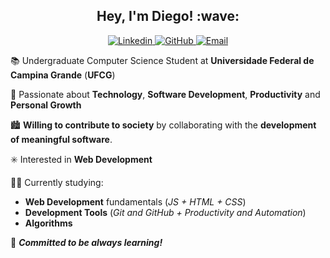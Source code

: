 <h2 align="center">
    Hey, I'm Diego! :wave:
</h2>

<p align="center">
    <a href="http://linkedin.com/in/diego-aquino">
        <img
            alt="Linkedin"
            src="https://img.shields.io/static/v1?label=&message=diego-aquino&color=2867B2&style=plastic-square&logo=linkedin"
        >
    </a>
    <a href="https://github.com/diego-aquino">
        <img
            alt="GitHub"
            src="https://img.shields.io/static/v1?label=&message=diego-aquino&color=24292e&style=plastic-square&logo=github"
        >
    </a>
    <a href="mailto:diegocruzdeaquino@gmail.com">
        <img alt="Email" src="https://img.shields.io/badge/-diegocruzdeaquino@gmail.com-d14836?style=plastic-square&logo=gmail&logoColor=white">
    </a>
</p>

:books: Undergraduate Computer Science Student at **Universidade Federal de Campina Grande** (**UFCG**)

:orange_heart: Passionate about **Technology**, **Software Development**, **Productivity** and **Personal Growth**

:cityscape: **Willing to contribute to society** by collaborating with the **development of meaningful software**.

:eight_spoked_asterisk: Interested in **Web Development**

:man_technologist: Currently studying:
- **Web Development** fundamentals (*JS + HTML + CSS*)
- **Development Tools** (*Git and GitHub + Productivity and Automation*)
- **Algorithms**

:rocket: ***Committed to be always learning!***
